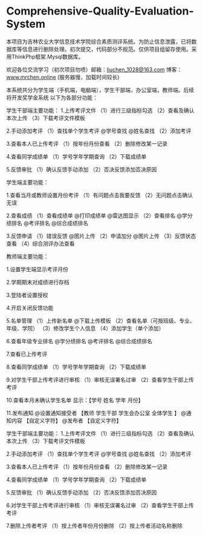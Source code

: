 # Comprehensive-Quality-Evaluation-System
本项目为吉林农业大学信息技术学院综合素质测评系统。为防止信息泄露，已将数据库等信息进行删除处理。初次提交，代码部分不规范。仅供项目组留存使用。采用ThinkPhp框架.Mysql数据库。

欢迎各位交流学习（初次项目勿喷）邮箱：liuchen_1028@163.com  博客：www.mrchen.online  (服务器慢，加载时间较长)

本系统共分为学生端（手机端，电脑端），学生干部端，办公室端，教师端。后续将开发奖学金系统
以下为各部分功能：

学生干部端主要功能：
1.上传考评文件
   （1）进行三级指标勾选
   （2）查看及确认本次上传
   （3）下载考评文件模板

2.手动添加考评
   （1）查找单个学生考评
        @学号查找
        @姓名查找
   （2）添加考评

3.查看本人已上传考评
   （1）按年份月份查看
   （2）删除修改某一记录

4.查看同学成绩单
   （1）学号学年学期查询
   （2）下载成绩单

5.反馈审批
   （1）确认反馈手动添加
   （2）否决反馈添加否决原因
   
   
 学生端主要功能：

1.查看当月或教师设置月份考评
   （1）有问题点击我要反馈
   （2）无问题点击确认无误

2.查看成绩
   （1）查看成绩单
        @打印成绩单
        @雷达图显示
   （2）查看排名
        @学分绩排名
        @考评排名
        @综合成绩排名

3.反馈申请
   （1）错误反馈
        @图片上传
   （2）申请加分
        @图片上传
   （3）反馈状态查看
   （4）综合测评办法查看
   
   
教师端主要功能：

1.设置学生端显示考评月份

2.学期期末对成绩进行存档

3.登陆者设置授权

4.开启关闭反馈功能

5.名单管理
    （1）上传新名单
         @下载上传模板
    （2）查看名单（可按班级、专业、年级、学院）
    （3）修改学生个人信息
    （4）添加学生（单个添加）

 6.查看年级专业排名
        @学分绩排名
        @考评排名
        @综合成绩排名

7.查看已上传考评

8.查看同学成绩单
   （1）学号学年学期查询
   （2）下载成绩单

9.对学生干部上传考评进行审核
   （1）审核无误署名过审
   （2）查看学生干部上传考评

10.查看本月未确认学生名单
             显示：【学号	姓名	 学年 月份】

11.发布通知
        @设置通知接受者
            【教师  学生干部  学生会办公室  全体学生 】
        @通知内容
             【自定义字符】
        @发布者
             【自定义字符】



学生干部端主要功能：
1.上传考评文件
   （1）进行三级指标勾选
   （2）查看及确认本次上传
   （3）下载考评文件模板

2.手动添加考评
   （1）查找单个学生考评
        @学号查找
        @姓名查找
   （2）添加考评

3.查看本人已上传考评
   （1）按年份月份查看
   （2）删除修改某一记录

4.查看同学成绩单
   （1）学号学年学期查询
   （2）下载成绩单

5.反馈审批
   （1）确认反馈手动添加
   （2）否决反馈添加否决原因

6.对学生干部上传考评进行审核
   （1）审核无误署名过审
   （2）查看学生干部上传考评

7.删除上传者考评
   （1）按上传者年份月份删除
   （2）按上传者活动名称删除

